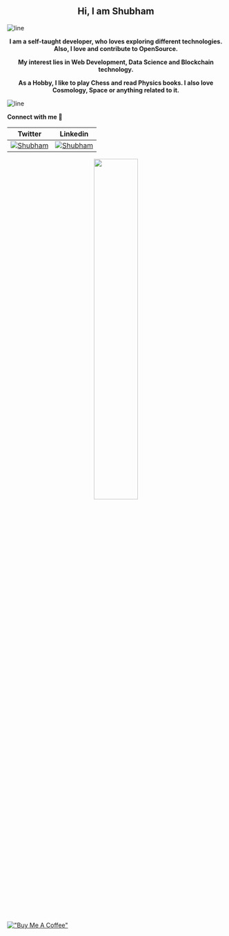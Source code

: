 
<h2 style = "text-align: center;"><strong>Hi, I am Shubham</strong></h2>


![line](https://user-images.githubusercontent.com/57281769/139474820-48edd3b4-3025-4ac6-abd0-d1c9b4fb2b5f.png)
<p style = "text-align: center;"><strong>
	I am a self-taught developer, who loves exploring different technologies. 
	Also, I love and contribute to OpenSource. 
</strong>
</p>
<p style = "text-align: center;"><strong>
	My interest lies in Web Development, Data Science and Blockchain technology.
</strong>
</p>
<p style = "text-align: center;"><strong>
	As a Hobby, I like to play Chess and read Physics books. I also love Cosmology, Space or anything related to it.
</strong>
</p>

![line](https://user-images.githubusercontent.com/57281769/139475005-b358700b-01ff-4f84-8fcd-dcbe8743b12d.png)


**Connect with me 🤝** 

|  Twitter| Linkedin  |
|--|--|
| [![Shubham](https://img.icons8.com/color/48/000000/twitter--v1.png)](https://twitter.com/ShubhamKukretii)  | [![Shubham](https://img.icons8.com/fluency/48/000000/linkedin.png)](https://www.linkedin.com/in/shubhamkukreti/) |



<p align="center">
	
  <img width="45%" src="https://github-readme-streak-stats.herokuapp.com?user=KukretiShubham&theme=radical" />
</p>



[!["Buy Me A Coffee"](https://www.buymeacoffee.com/assets/img/custom_images/orange_img.png)](https://www.buymeacoffee.com/shubhamkukreti)
